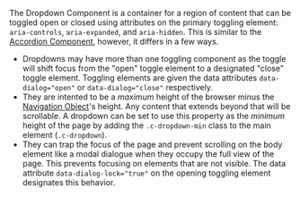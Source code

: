 The Dropdown Component is a container for a region of content that can be toggled open or closed using attributes on the primary toggling element: `aria-controls`, `aria-expanded`, and `aria-hidden`. This is similar to the [Accordion Component](accordion), however, it differs in a few ways.

* Dropdowns may have more than one toggling component as the toggle will shift focus from the "open" toggle element to a designated "close" toggle element. Toggling elements are given the data attributes `data-dialog="open"` or `data-dialog="close"` respectively.
* They are intented to be a *maximum* height of the browser minus the [Navigation Object](navigation)'s height. Any content that extends beyond that will be scrollable. A dropdown can be set to use this property as the *minimum* height of the page by adding the `.c-dropdown-min` class to the main element (`.c-dropdown`).
* They can trap the focus of the page and prevent scrolling on the body element like a modal dialogue when they occupy the full view of the page. This prevents focusing on elements that are not visible. The data attribute `data-dialog-lock="true"` on the opening toggling element designates this behavior.
